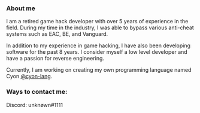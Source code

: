 ### About me
I am a retired game hack developer with over 5 years of experience in the field. During my time in the industry, I was able to bypass various anti-cheat systems such as EAC, BE, and Vanguard.

In addition to my experience in game hacking, I have also been developing software for the past 8 years. I consider myself a low level developer and have a passion for reverse engineering.

Currently, I am working on creating my own programming language named Cyon [@cyon-lang](https://github.com/cyon-lang/).

### Ways to contact me:
Discord: unknøwn#1111
